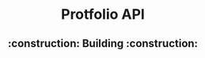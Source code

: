 <h1 align="center">Protfolio API</h1>
<h2 align="center">:construction: Building :construction:</h2>

